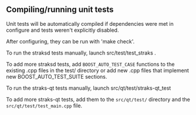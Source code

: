 Compiling/running unit tests
------------------------------------

Unit tests will be automatically compiled if dependencies were met in configure
and tests weren't explicitly disabled.

After configuring, they can be run with 'make check'.

To run the straksd tests manually, launch src/test/test_straks .

To add more straksd tests, add `BOOST_AUTO_TEST_CASE` functions to the existing
.cpp files in the test/ directory or add new .cpp files that
implement new BOOST_AUTO_TEST_SUITE sections.

To run the straks-qt tests manually, launch src/qt/test/straks-qt_test

To add more straks-qt tests, add them to the `src/qt/test/` directory and
the `src/qt/test/test_main.cpp` file.

